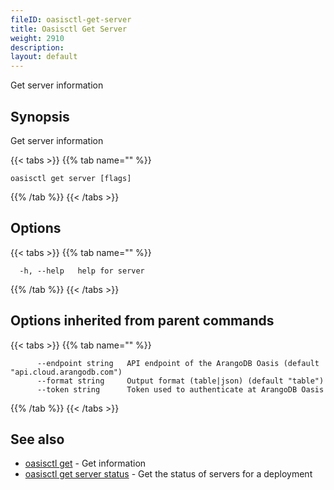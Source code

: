 ```yaml
---
fileID: oasisctl-get-server
title: Oasisctl Get Server
weight: 2910
description: 
layout: default
---
```

Get server information

## Synopsis

Get server information

{{< tabs >}}
{{% tab name="" %}}
```
oasisctl get server [flags]
```
{{% /tab %}}
{{< /tabs >}}

## Options

{{< tabs >}}
{{% tab name="" %}}
```
  -h, --help   help for server
```
{{% /tab %}}
{{< /tabs >}}

## Options inherited from parent commands

{{< tabs >}}
{{% tab name="" %}}
```
      --endpoint string   API endpoint of the ArangoDB Oasis (default "api.cloud.arangodb.com")
      --format string     Output format (table|json) (default "table")
      --token string      Token used to authenticate at ArangoDB Oasis
```
{{% /tab %}}
{{< /tabs >}}

## See also

* [oasisctl get]()	 - Get information
* [oasisctl get server status](oasisctl-get-server-status)	 - Get the status of servers for a deployment

